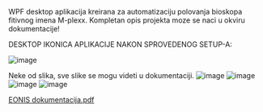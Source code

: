 WPF desktop aplikacija kreirana za automatizaciju polovanja bioskopa fitivnog imena M-plexx.
Kompletan opis projekta moze se naci u okviru dokumentacije!

DESKTOP IKONICA APLIKACIJE NAKON SPROVEDENOG SETUP-A:

![image](https://github.com/user-attachments/assets/96fa2f81-2b5a-4935-b9d5-aa5f6d74f80b)

Neke od slika, sve slike se mogu videti u dokumentaciji.
![image](https://github.com/user-attachments/assets/39772828-2004-4f13-be3a-d977b2dfe606)
![image](https://github.com/user-attachments/assets/d2fd4aa2-2d3c-47c4-973c-1fe2f3de3e3b)
![image](https://github.com/user-attachments/assets/6133cebf-01e2-4905-ac3a-3519206c2e63)
![image](https://github.com/user-attachments/assets/97160065-b789-4c8f-b5ab-98ad0dad38a6)


[EONIS dokumentacija.pdf](https://github.com/user-attachments/files/19234704/EONIS.dokumentacija.pdf)
